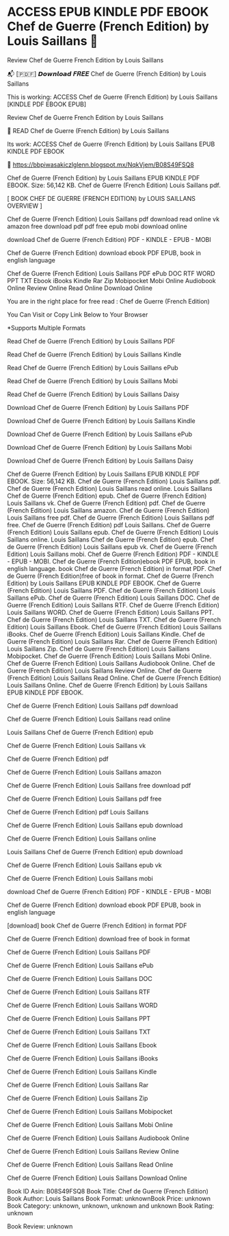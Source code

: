 # ACCESS EPUB KINDLE PDF EBOOK Chef de Guerre (French Edition) by  Louis Saillans 💛
Review Chef de Guerre French Edition by Louis Saillans

📬 [​🇵​​🇩​​🇫​] 𝘿𝙤𝙬𝙣𝙡𝙤𝙖𝙙 𝑭𝑹𝑬𝑬 Chef de Guerre (French Edition) by Louis Saillans

This is working: ACCESS Chef de Guerre (French Edition) by Louis Saillans [KINDLE PDF EBOOK EPUB]


Review Chef de Guerre French Edition by Louis Saillans

💛 READ Chef de Guerre (French Edition) by Louis Saillans

Its work: ACCESS Chef de Guerre (French Edition) by Louis Saillans EPUB KINDLE PDF EBOOK



🧭 https://bbpiwasakiczlglenn.blogspot.mx/NqkVjem/B08S49FSQ8



Chef de Guerre (French Edition) by Louis Saillans EPUB KINDLE PDF EBOOK. Size: 56,142 KB. Chef de Guerre (French Edition) Louis Saillans pdf.

[ BOOK CHEF DE GUERRE (FRENCH EDITION) by LOUIS SAILLANS OVERVIEW ]

Chef de Guerre (French Edition) Louis Saillans pdf download read online vk amazon free download pdf pdf free epub mobi download online

download Chef de Guerre (French Edition) PDF - KINDLE - EPUB - MOBI

Chef de Guerre (French Edition) download ebook PDF EPUB, book in english language

Chef de Guerre (French Edition) Louis Saillans PDF ePub DOC RTF WORD PPT TXT Ebook iBooks Kindle Rar Zip Mobipocket Mobi Online Audiobook Online Review Online Read Online Download Online

You are in the right place for free read : Chef de Guerre (French Edition)

You Can Visit or Copy Link Below to Your Browser

*Supports Multiple Formats

Read Chef de Guerre (French Edition) by Louis Saillans PDF

Read Chef de Guerre (French Edition) by Louis Saillans Kindle

Read Chef de Guerre (French Edition) by Louis Saillans ePub

Read Chef de Guerre (French Edition) by Louis Saillans Mobi

Read Chef de Guerre (French Edition) by Louis Saillans Daisy

Download Chef de Guerre (French Edition) by Louis Saillans PDF

Download Chef de Guerre (French Edition) by Louis Saillans Kindle

Download Chef de Guerre (French Edition) by Louis Saillans ePub

Download Chef de Guerre (French Edition) by Louis Saillans Mobi

Download Chef de Guerre (French Edition) by Louis Saillans Daisy

Chef de Guerre (French Edition) by Louis Saillans EPUB KINDLE PDF EBOOK. Size: 56,142 KB. Chef de Guerre (French Edition) Louis Saillans pdf. Chef de Guerre (French Edition) Louis Saillans read online. Louis Saillans Chef de Guerre (French Edition) epub. Chef de Guerre (French Edition) Louis Saillans vk. Chef de Guerre (French Edition) pdf. Chef de Guerre (French Edition) Louis Saillans amazon. Chef de Guerre (French Edition) Louis Saillans free pdf. Chef de Guerre (French Edition) Louis Saillans pdf free. Chef de Guerre (French Edition) pdf Louis Saillans. Chef de Guerre (French Edition) Louis Saillans epub. Chef de Guerre (French Edition) Louis Saillans online. Louis Saillans Chef de Guerre (French Edition) epub. Chef de Guerre (French Edition) Louis Saillans epub vk. Chef de Guerre (French Edition) Louis Saillans mobi. Chef de Guerre (French Edition) PDF - KINDLE - EPUB - MOBI. Chef de Guerre (French Edition)ebook PDF EPUB, book in english language. book Chef de Guerre (French Edition) in format PDF. Chef de Guerre (French Edition)free of book in format. Chef de Guerre (French Edition) by Louis Saillans EPUB KINDLE PDF EBOOK. Chef de Guerre (French Edition) Louis Saillans PDF. Chef de Guerre (French Edition) Louis Saillans ePub. Chef de Guerre (French Edition) Louis Saillans DOC. Chef de Guerre (French Edition) Louis Saillans RTF. Chef de Guerre (French Edition) Louis Saillans WORD. Chef de Guerre (French Edition) Louis Saillans PPT. Chef de Guerre (French Edition) Louis Saillans TXT. Chef de Guerre (French Edition) Louis Saillans Ebook. Chef de Guerre (French Edition) Louis Saillans iBooks. Chef de Guerre (French Edition) Louis Saillans Kindle. Chef de Guerre (French Edition) Louis Saillans Rar. Chef de Guerre (French Edition) Louis Saillans Zip. Chef de Guerre (French Edition) Louis Saillans Mobipocket. Chef de Guerre (French Edition) Louis Saillans Mobi Online. Chef de Guerre (French Edition) Louis Saillans Audiobook Online. Chef de Guerre (French Edition) Louis Saillans Review Online. Chef de Guerre (French Edition) Louis Saillans Read Online. Chef de Guerre (French Edition) Louis Saillans Online. Chef de Guerre (French Edition) by Louis Saillans EPUB KINDLE PDF EBOOK.

Chef de Guerre (French Edition) Louis Saillans pdf download

Chef de Guerre (French Edition) Louis Saillans read online

Louis Saillans Chef de Guerre (French Edition) epub

Chef de Guerre (French Edition) Louis Saillans vk

Chef de Guerre (French Edition) pdf

Chef de Guerre (French Edition) Louis Saillans amazon

Chef de Guerre (French Edition) Louis Saillans free download pdf

Chef de Guerre (French Edition) Louis Saillans pdf free

Chef de Guerre (French Edition) pdf Louis Saillans

Chef de Guerre (French Edition) Louis Saillans epub download

Chef de Guerre (French Edition) Louis Saillans online

Louis Saillans Chef de Guerre (French Edition) epub download

Chef de Guerre (French Edition) Louis Saillans epub vk

Chef de Guerre (French Edition) Louis Saillans mobi

download Chef de Guerre (French Edition) PDF - KINDLE - EPUB - MOBI

Chef de Guerre (French Edition) download ebook PDF EPUB, book in english language

[download] book Chef de Guerre (French Edition) in format PDF

Chef de Guerre (French Edition) download free of book in format

Chef de Guerre (French Edition) Louis Saillans PDF

Chef de Guerre (French Edition) Louis Saillans ePub

Chef de Guerre (French Edition) Louis Saillans DOC

Chef de Guerre (French Edition) Louis Saillans RTF

Chef de Guerre (French Edition) Louis Saillans WORD

Chef de Guerre (French Edition) Louis Saillans PPT

Chef de Guerre (French Edition) Louis Saillans TXT

Chef de Guerre (French Edition) Louis Saillans Ebook

Chef de Guerre (French Edition) Louis Saillans iBooks

Chef de Guerre (French Edition) Louis Saillans Kindle

Chef de Guerre (French Edition) Louis Saillans Rar

Chef de Guerre (French Edition) Louis Saillans Zip

Chef de Guerre (French Edition) Louis Saillans Mobipocket

Chef de Guerre (French Edition) Louis Saillans Mobi Online

Chef de Guerre (French Edition) Louis Saillans Audiobook Online

Chef de Guerre (French Edition) Louis Saillans Review Online

Chef de Guerre (French Edition) Louis Saillans Read Online

Chef de Guerre (French Edition) Louis Saillans Download Online

Book ID Asin: B08S49FSQ8
Book Title: Chef de Guerre (French Edition)
Book Author: Louis Saillans
Book Format: unknownBook Price: unknown
Book Category: unknown, unknown, unknown and unknown
Book Rating: unknown

Book Review: unknown
